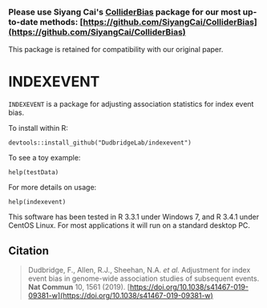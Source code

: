 ### Please use Siyang Cai's [ColliderBias](https://github.com/SiyangCai/ColliderBias) package for our most up-to-date methods: [https://github.com/SiyangCai/ColliderBias](https://github.com/SiyangCai/ColliderBias)
This package is retained for compatibility with our original paper.

# INDEXEVENT
`INDEXEVENT` is a package for adjusting association statistics for index event bias.

To install within R:

`devtools::install_github("DudbridgeLab/indexevent")`


To see a toy example: 

`help(testData)`


For more details on usage:

`help(indexevent)`



This software has been tested in R 3.3.1 under Windows 7, and R 3.4.1 under CentOS Linux.  For most applications it will run on a standard desktop PC.


## Citation

> Dudbridge, F., Allen, R.J., Sheehan, N.A. _et al._ Adjustment for index event bias in genome-wide association studies of subsequent events. **Nat Commun** 10, 1561 (2019). [https://doi.org/10.1038/s41467-019-09381-w](https://doi.org/10.1038/s41467-019-09381-w)
